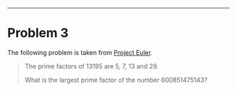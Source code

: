 **********
# Problem 3
The following problem is taken from [Project Euler](https://projecteuler.net/problem=3).
				
> The prime factors of 13195 are 5, 7, 13 and 29.
> 
> What is the largest prime factor of the number 600851475143?
